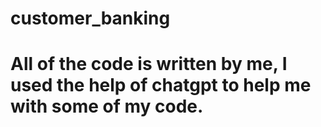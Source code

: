 # customer_banking
# All of the code is written by me, I used the help of chatgpt to help me with some of my code. 